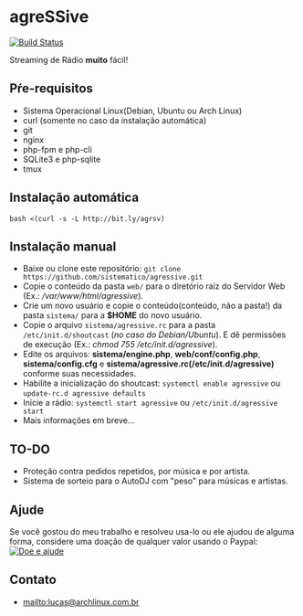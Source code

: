 # agreSSive  

[![Build Status](https://travis-ci.org/sistematico/agressive.svg?branch=master)](https://travis-ci.org/sistematico/agressive)  

Streaming de Rádio <b>muito</b> fácil!

## Pŕe-requisitos

* Sistema Operacional Linux(Debian, Ubuntu ou Arch Linux)
* curl (somente no caso da instalação automática)
* git
* nginx
* php-fpm e php-cli
* SQLite3 e php-sqlite
* tmux

## Instalação automática

```  
bash <(curl -s -L http://bit.ly/agrsv)
```

## Instalação manual
* Baixe ou clone este repositório: `git clone https://github.com/sistematico/agressive.git`
* Copie o conteúdo da pasta `web/` para o diretório raíz do Servidor Web (Ex.: */var/www/html/agressive*).
* Crie um novo usuário e copie o conteúdo(conteúdo, não a pasta!) da pasta `sistema/` para a **$HOME** do novo usuário.
* Copie o arquivo `sistema/agressive.rc` para a pasta `/etc/init.d/shoutcast` (*no caso do Debian/Ubuntu*). E dê permissões de execução (Ex.: *chmod 755 /etc/init.d/agressive*).
* Edite os arquivos: **sistema/engine.php**, **web/conf/config.php**, **sistema/config.cfg** e **sistema/agressive.rc(/etc/init.d/agressive)** conforme suas necessidades.
* Habilite a inicialização do shoutcast: `systemctl enable agressive` ou `update-rc.d agressive defaults`
* Inicie a rádio: `systemctl start agressive` ou `/etc/init.d/agressive start`
* Mais informações em breve...

## TO-DO
* Proteção contra pedidos repetidos, por música e por artista.
* Sistema de sorteio para o AutoDJ com "peso" para músicas e artistas.

## Ajude
Se você gostou do meu trabalho e resolveu usa-lo ou ele ajudou de alguma forma, considere uma doação de qualquer valor usando o Paypal:  
<a href='https://www.paypal.com/cgi-bin/webscr?cmd=_s-xclick&hosted_button_id=QCHXHH4NDDAVE' target='_blank'>
<img src='https://sistematico.github.io/img/doacao.png' alt='Doe e ajude' />
</a>


## Contato
* <mailto:lucas@archlinux.com.br>
